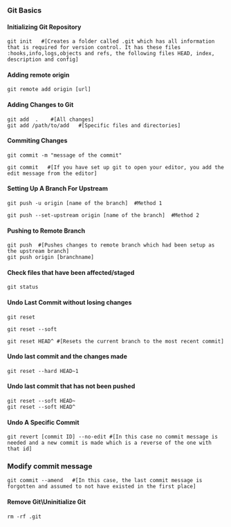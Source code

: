 ### Git Basics
#### Initializing Git Repository
```
git init   #[Creates a folder called .git which has all information that is required for version control. It has these files :hooks,info,logs,objects and refs, the following files HEAD, index, description and config]
```

#### Adding remote origin

```
git remote add origin [url]
```

#### Adding Changes to Git

```
git add  .    #[All changes]
git add /path/to/add   #[Specific files and directories]
```
#### Commiting Changes

```
git commit -m "message of the commit"    

git commit   #[If you have set up git to open your editor, you add the edit message from the editor]
```

#### Setting Up A Branch For Upstream

```
git push -u origin [name of the branch]  #Method 1

git push --set-upstream origin [name of the branch]  #Method 2
```
#### Pushing to Remote Branch
```
git push  #[Pushes changes to remote branch which had been setup as the upstream branch]
git push origin [branchname]

```

#### Check files that have been affected/staged
```
git status
```
#### Undo Last Commit without losing changes

```
git reset

git reset --soft 

git reset HEAD^ #[Resets the current branch to the most recent commit]
```

#### Undo last commit and the changes made
```
git reset --hard HEAD~1

```
#### Undo last commit that has not been pushed

```
git reset --soft HEAD~
git reset --soft HEAD^
```

#### Undo A Specific Commit

```
git revert [commit ID] --no-edit #[In this case no commit message is needed and a new commit is made which is a reverse of the one with that id]
```

### Modify commit message 

```
git commit --amend   #[In this case, the last commit message is forgotten and assumed to not have existed in the first place]
```

#### Remove Git\Uninitialize Git
```
rm -rf .git
```